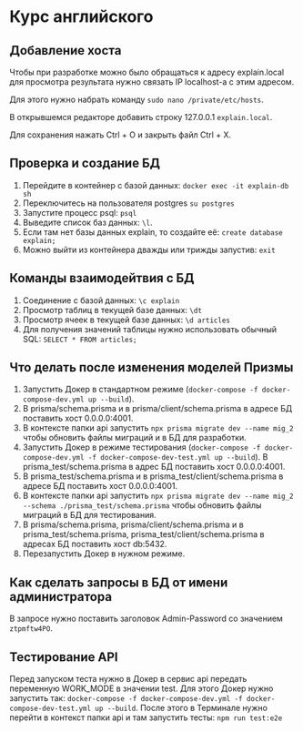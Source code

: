 # Курс английского

## Добавление хоста
Чтобы при разработке можно было обращаться к адресу explain.local для просмотра результата нужно связать IP localhost-а с этим адресом.

Для этого нужно набрать команду
`sudo nano /private/etc/hosts`.

В открывшемся редакторе добавить строку 127.0.0.1 `explain.local`.

Для сохранения нажать Ctrl + O и закрыть файл Ctrl + X.


## Проверка и создание БД
1. Перейдите в контейнер с базой данных: ```docker exec -it explain-db sh```
2. Переключитесь на пользователя postgres ```su postgres```
3. Запустите процесс psql: ```psql```
4. Выведите список баз данных: ```\l```.
5. Если там нет базы данных explain, то создайте её: ```create database explain;```
6. Можно выйти из контейнера дважды или трижды запустив: ```exit```

## Команды взаимодейтвия с БД
1. Соединение с базой данных: `\c explain`
2. Просмотр таблиц в текущей базе данных: `\dt`
3. Просмотр ячеек в текущей базе данных: `\d articles`
4. Для получения значений таблицы нужно использовать обычный SQL: `SELECT * FROM articles;`

## Что делать после изменения моделей Призмы
1. Запустить Докер в стандартном режиме (`docker-compose -f docker-compose-dev.yml up --build`).
2. В prisma/schema.prisma и в prisma/client/schema.prisma в адресе БД поставить хост 0.0.0.0:4001.
3. В контексте папки api запустить `npx prisma migrate dev --name mig_2` чтобы обновить файлы миграций и в БД для разработки.
4. Запустить Докер в режиме тестирования (`docker-compose -f docker-compose-dev.yml -f docker-compose-dev-test.yml up --build`). В prisma_test/schema.prisma в адрес БД поставить хост 0.0.0.0:4001.
5. В prisma_test/schema.prisma и в prisma_test/client/schema.prisma в адресе БД поставить хост 0.0.0.0:4001.
6. В контексте папки api запустить `npx prisma migrate dev --name mig_2 --schema ./prisma_test/schema.prisma` чтобы обновить файлы миграций в БД для тестирования.
7. В prisma/schema.prisma, prisma/client/schema.prisma и в prisma_test/schema.prisma, prisma_test/client/schema.prisma в адресах БД поставить хост db:5432.
8. Перезапустить Докер в нужном режиме.

## Как сделать запросы в БД от имени администратора
В запросе нужно поставить заголовок Admin-Password со значением `ztpmftw4PO`.

## Тестирование API
Перед запуском теста нужно в Докер в сервис api передать переменную WORK_MODE в значении test. Для этого Докер нужно запустить так:
`docker-compose -f docker-compose-dev.yml -f docker-compose-dev-test.yml up --build`.
После этого в Терминале нужно перейти в контекст папки api и там запустить тесты: `npm run test:e2e` 